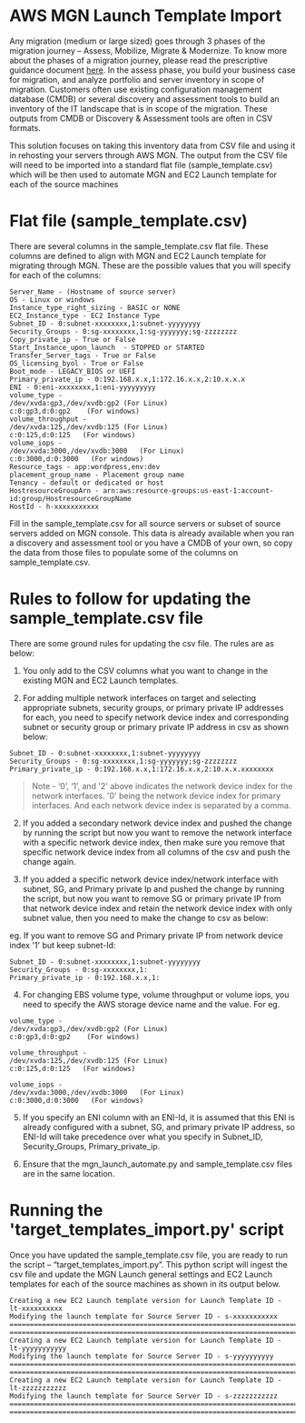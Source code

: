 # AWS MGN Launch Template Import
Any migration (medium or large sized) goes through 3 phases of the migration journey – Assess, Mobilize, Migrate & Modernize. To know more about the phases of a migration journey, please read the prescriptive guidance document [here](https://docs.aws.amazon.com/prescriptive-guidance/latest/strategy-migration/overview.html). In the assess phase, you build your business case for migration, and analyze portfolio and server inventory in scope of migration. Customers often use existing configuration management database (CMDB) or several discovery and assessment tools to build an inventory of the IT landscape that is in scope of the migration. These outputs from CMDB or Discovery & Assessment tools are often in CSV formats. 

This solution focuses on taking this inventory data from CSV file and using it in rehosting your servers through AWS MGN. The output from the CSV file will need to be imported into a standard flat file (sample_template.csv) which will be then used to automate MGN and EC2 Launch template for each of the source machines

# Flat file (sample_template.csv)
There are several columns in the sample_template.csv flat file. These columns are defined to align with MGN and EC2 Launch template for migrating through MGN. These are the possible values that you will specify for each of the columns:

```
Server_Name - (Hostname of source server)	
OS - Linux or windows
Instance_type_right_sizing - BASIC or NONE
EC2_Instance_type - EC2 Instance Type
Subnet_ID - 0:subnet-xxxxxxxx,1:subnet-yyyyyyyy
Security_Groups	- 0:sg-xxxxxxxx,1:sg-yyyyyyy;sg-zzzzzzzz
Copy_private_ip	- True or False
Start_Instance_upon_launch	- STOPPED or STARTED
Transfer_Server_tags - True or False
OS_licensing_byol - True or False
Boot_mode - LEGACY_BIOS or UEFI 
Primary_private_ip - 0:192.168.x.x,1:172.16.x.x,2:10.x.x.x
ENI	- 0:eni-xxxxxxxx,1:eni-yyyyyyyyy
volume_type	- 
/dev/xvda:gp3,/dev/xvdb:gp2	(For Linux)
c:0:gp3,d:0:gp2    (For windows)
volume_throughput -
/dev/xvda:125,/dev/xvdb:125	(For Linux)
c:0:125,d:0:125   (For windows)
volume_iops	-
/dev/xvda:3000,/dev/xvdb:3000	(For Linux)
c:0:3000,d:0:3000   (For windows)
Resource_tags - app:wordpress,env:dev
placement_group_name - Placement group name
Tenancy	- default or dedicated or host
HostresourceGroupArn - arn:aws:resource-groups:us-east-1:account-id:group/HostresourceGroupName
HostId - h-xxxxxxxxxxx
```

Fill in the sample_template.csv for all source servers or subset of source servers added on MGN console. This data is already available when you ran a discovery and assessment tool or you have a CMDB of your own, so copy the data from those files to populate some of the columns on sample_template.csv. 

# Rules to follow for updating the sample_template.csv file
There are some ground rules for updating the csv file. The rules are as below:

1.  You only add to the CSV columns what you want to change in the existing MGN and EC2 Launch templates.

2. For adding multiple network interfaces on target and selecting appropriate subnets, security groups, or primary private IP addresses for each, you need to specify network device index and corresponding subnet or security group or primary private IP address in csv as shown below:

```
Subnet_ID - 0:subnet-xxxxxxxx,1:subnet-yyyyyyyy
Security_Groups - 0:sg-xxxxxxxx,1:sg-yyyyyyy;sg-zzzzzzzz
Primary_private_ip - 0:192.168.x.x,1:172.16.x.x,2:10.x.x.xxxxxxxx
```



> Note - ‘0’, ‘1’, and '2' above indicates the network device index for the network interfaces. '0' being the network device index for primary interfaces. And each network device index is separated by a comma.


2. If you added a secondary network device index and pushed the change by running the script but now you want to remove the network interface with a specific network device index, then make sure you remove that specific network device index from all columns of the csv and push the change again.

3. If you added a specific network device index/network interface with subnet, SG, and Primary private Ip and pushed the change by running the script, but now you want to remove SG or primary private IP from that network device index and retain the network device index with only subnet value, then you need to make the change to csv as below:

eg. If you want to remove SG and Primary private IP from network device index '1' but keep subnet-Id:
```
Subnet_ID - 0:subnet-xxxxxxxx,1:subnet-yyyyyyyy
Security_Groups - 0:sg-xxxxxxxx,1:
Primary_private_ip - 0:192.168.x.x,1:

```



4. For changing EBS volume type, volume throughput or volume iops, you need to specify the AWS storage device name and the value. For eg.

```
volume_type - 
/dev/xvda:gp3,/dev/xvdb:gp2	(For Linux)
c:0:gp3,d:0:gp2    (For windows)

volume_throughput -
/dev/xvda:125,/dev/xvdb:125	(For Linux)
c:0:125,d:0:125   (For windows)

volume_iops -
/dev/xvda:3000,/dev/xvdb:3000	(For Linux)
c:0:3000,d:0:3000   (For windows)
```




5. If you specify an ENI column with an ENI-Id, it is assumed that this ENI is already configured with a subnet, SG, and primary private IP address, so ENI-Id will take precedence over what you specify in Subnet_ID, Security_Groups, Primary_private_ip.

6. Ensure that the mgn_launch_automate.py and sample_template.csv files are in the same location.



# Running the 'target_templates_import.py' script

Once you have updated the sample_template.csv file, you are ready to run the script – “target_templates_import.py”. This python script will ingest the csv file and update the MGN Launch general settings and EC2 Launch templates for each of the source machines as shown in its output below.


```
Creating a new EC2 Launch template version for Launch Template ID - lt-xxxxxxxxxx
Modifying the launch template for Source Server ID - s-xxxxxxxxxxx
================================================================================
================================================================================
Creating a new EC2 Launch template version for Launch Template ID - lt-yyyyyyyyyyy
Modifying the launch template for Source Server ID - s-yyyyyyyyyy
================================================================================
================================================================================
Creating a new EC2 Launch template version for Launch Template ID - lt-zzzzzzzzzzz
Modifying the launch template for Source Server ID - s-zzzzzzzzzzz
================================================================================
================================================================================
```






